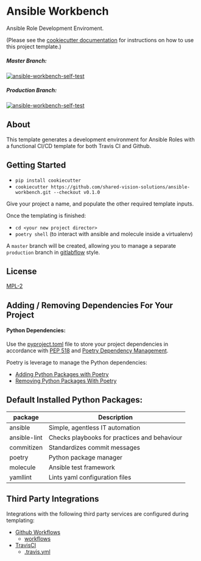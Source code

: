 # Ansible Workbench

Ansible Role Development Enviroment.

(Please see the [cookiecutter documentation](https://cookiecutter.readthedocs.io/) for instructions on how to use this project template.)

##### Master Branch:
[![ansible-workbench-self-test](https://github.com/shared-vision-solutions/ansible-workbench/workflows/ansible-workbench-self-test/badge.svg?branch=master)](https://github.com/shared-vision-solutions/ansible-workbench/actions)

##### Production Branch:
[![ansible-workbench-self-test](https://github.com/shared-vision-solutions/ansible-workbench/workflows/ansible-workbench-self-test/badge.svg?branch=production)](https://github.com/shared-vision-solutions/ansible-workbench/actions)

## About

This template generates a development environment for Ansible Roles with a functional CI/CD template for both Travis CI and Github.

## Getting Started

- `pip install cookiecutter`
- `cookiecutter https://github.com/shared-vision-solutions/ansible-workbench.git --checkout v0.1.0`

Give your project a name, and populate the other required template inputs.

Once the templating is finished:
- `cd <your new project director>`
- `poetry shell` (to interact with ansible and molecule inside a virtualenv)

A `master` branch will be created, allowing you to manage a separate `production` branch in [gitlabflow](https://docs.gitlab.com/ee/topics/gitlab_flow.html) style.

## License

[MPL-2](LICENSE)

## Adding / Removing Dependencies For Your Project

#### Python Dependencies:

Use the [pyproject.toml](./{{cookiecutter.project_slug}}/pyproject.toml) file to store your project dependencies in accordance with [PEP 518](https://www.python.org/dev/peps/pep-0518/) and [Poetry Dependency Management](https://python-poetry.org/docs/pyproject/#dependencies-and-dev-dependencies).

Poetry is leverage to manage the Python dependencies:
- [Adding Python Packages with Poetry](https://python-poetry.org/docs/cli/#add)
- [Removing Python Packages With Poetry](https://python-poetry.org/docs/cli/#remove)

## Default Installed Python Packages:
| package      | Description                                  |
| ------------ | -------------------------------------------- |
| ansible      | Simple, agentless IT automation              |
| ansible-lint | Checks playbooks for practices and behaviour |
| commitizen   | Standardizes commit messages                 |
| poetry       | Python package manager                       |
| molecule     | Ansible test framework                       |
| yamllint     | Lints yaml configuration files               |

## Third Party Integrations

Integrations with the following third party services are configured during templating:

- [Github Workflows](https://docs.github.com/en/free-pro-team@latest/actions/reference/workflow-syntax-for-github-actions)
  - [workflows](./{{cookiecutter.project_slug}}/.github/workflows)
- [TravisCI](https://travis-ci.com/)
  - [.travis.yml](./{{cookiecutter.project_slug}}/.travis.yml)
